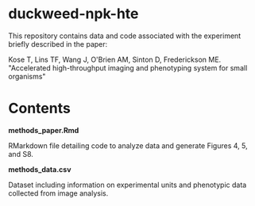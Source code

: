 # duckweed-npk-hte

This repository contains data and code associated with the experiment briefly described in the paper: 

Kose T, Lins TF, Wang J, O'Brien AM, Sinton D, Frederickson ME. "Accelerated high-throughput imaging and phenotyping system for small organisms"


# Contents

**methods_paper.Rmd**

RMarkdown file detailing code to analyze data and generate Figures 4, 5, and S8.


**methods_data.csv**

Dataset including information on experimental units and phenotypic data collected from image analysis.
